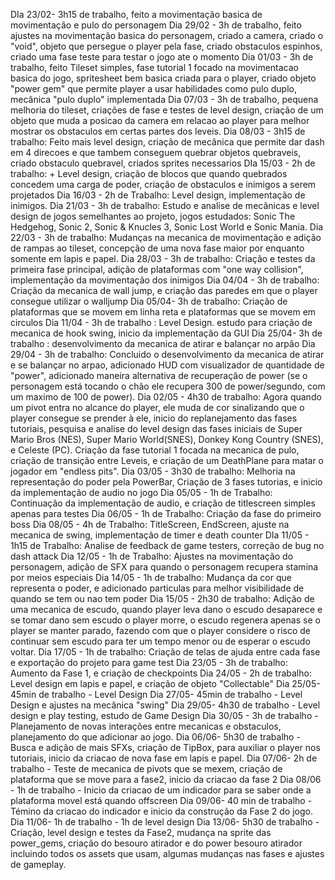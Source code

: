 DIa 23/02-
3h15 de trabalho, feito a movimentação basica de movimentação e pulo do personagem
Dia 29/02 -
3h de trabalho, feito ajustes na movimentação basica do personagem, criado a camera, criado o "void", objeto que persegue o player pela fase, criado obstaculos espinhos, criado uma fase teste para testar o jogo ate o momento
Dia 01/03 -
3h de trabalho, feito Tileset simples, fase tutorial 1 focado na movimentacao basica do jogo,  spritesheet bem basica criada para o player, criado objeto "power gem" que permite player a usar habilidades como pulo duplo, mecânica "pulo duplo" implementada
Dia 07/03 -
3h de trabalho, pequena melhoria do tileset, criações de fase e testes de level design, criação de um objeto que muda a posicao da camera em relacao ao player para melhor mostrar os obstaculos em certas partes dos leveis.
Dia 08/03 -
3h15 de trabalho: Feito mais level design, criação de mecânica que permite dar dash em 4 direcoes e que tambem conseguem quebrar objetos quebraveis, criado obstaculo quebravel, criados sprites necessarios
DIa 15/03 -
2h de trabalho: + Level design, criação de blocos que quando quebrados concedem uma carga de poder, criação de obstaculos e inimigos a serem projetados
Dia 16/03 -
2h de Trabalho: Level design, implementação de inimigos.
Dia 21/03 - 
3h de trabalho: Estudo e analise de mecânicas e level design de jogos semelhantes ao projeto, jogos estudados: Sonic The Hedgehog, Sonic 2, Sonic & Knucles 3, Sonic Lost World e Sonic Mania.
Dia 22/03 - 
3h de trabalho: Mudanças na mecanica de movimentação e adição de rampas ao tileset, concepção de uma nova fase maior por enquanto somente em lapis e papel.
Dia 28/03 -
3h de trabalho: Criação e testes da primeira fase principal, adição de plataformas com "one way collision", implementação da movimentação dos inimigos
Dia 04/04 -
3h de trabalho: Criação da mecanica de wall jump, e criação das paredes em que o player consegue utilizar o walljump
Dia 05/04-
3h de trabalho: Criação de plataformas que se movem em linha reta e plataformas que se movem em circulos
Dia 11/04 -
3h de trabalho : Level Design. estudo para criação de mecanica de hook swing, inicio da implementação da GUI
Dia 25/04-
3h de trabalho : desenvolvimento da mecanica de atirar e balançar no arpão
Dia 29/04 -
3h de trabalho: Concluido o desenvolvimento da mecanica de atirar e se balançar no arpao, adicionado HUD com visualizador de quantidade de "power", adicionado maneira alternativa de recuperação de power (se o personagem está tocando o chão ele recupera 300 de power/segundo, com um maximo de 100 de power).
Dia 02/05 - 
4h30 de trabalho: Agora quando um pivot entra no alcance do player, ele muda de cor sinalizando que o player consegue se prender à ele, inicio do replanejamento das fases tutoriais, pesquisa e analise do level design das fases iniciais de Super Mario Bros (NES), Super Mario World(SNES), Donkey Kong Country (SNES), e Celeste (PC). Criação da fase tutorial 1 focada na mecanica de pulo, criação de transição entre Leveis, e criação de um DeathPlane para matar o jogador em "endless pits".
Dia 03/05 - 
3h30 de trabalho: Melhoria na representação do poder pela PowerBar, Criação de 3 fases tutorias, e inicio da implementação de audio no jogo
Dia 05/05 -
1h de Trabalho: Continuação da implementação de audio, e criação de titlescreen simples apenas para testes
Dia 06/05 -
1h de Trabalho: Criação da fase do primeiro boss
Dia 08/05 -
4h de Trabalho: TitleScreen, EndScreen, ajuste na mecanica de swing, implementação de timer e death counter
DIa 11/05 -
1h15 de Trabalho: Analise de feedback de game testers, correção de bug no dash attack
Dia 12/05 -
1h de Trabalho: Ajustes na movimentação do personagem, adição de SFX para quando o personagem recupera stamina por meios especiais
Dia 14/05 -
1h de trabalho: Mudança da cor que representa o poder, e adicionado particulas para melhor visibilidade de quando se tem ou nao tem poder
Dia 15/05 -
2h30 de trabalho: Adição de uma mecanica de escudo, quando player leva dano o escudo desaparece e se tomar dano sem escudo o player morre, o escudo regenera apenas se o player se manter parado, fazendo com que o player considere o risco de continuar sem escudo para ter um tempo menor ou de esperar o escudo voltar.
Dia 17/05 -
1h de trabalho: Criação de telas de ajuda entre cada fase e exportação do projeto para game test
Dia 23/05 -
3h de trabalho: Aumento da Fase 1, e criação de checkpoints
Dia 24/05 -
2h de trabalho: Level design em lapis e papel, e criação de objeto "Collectable"
Dia 25/05-
45min de trabalho - Level Design
Dia 27/05-
45min de trabalho - Level Design e ajustes na mecânica "swing"
Dia 29/05-
4h30 de trabalho - Level design e play testing, estudo de Game Design
Dia 30/05 -
3h de trabalho - Planejamento de novas interações entre mecanicas e obstaculos, planejamento do que adicionar ao jogo.
Dia 06/06-
5h30 de trabalho - Busca e adição de mais SFXs, criação de TipBox, para auxiliar o player nos tutoriais, inicio da criacao de nova fase em lapis e papel.
Dia 07/06-
2h de trabalho - Teste de mecanica de pivots que se mexem, criação de plataforma que se move para a fase2, inicio da criacao da fase 2
Dia 08/06 -
1h de trabalho - Inicio da criacao de um indicador para se saber onde a plataforma movel está quando offscreen
Dia 09/06-
40 min de trabalho - Témino da criacao do indicador e inicio da construção da Fase 2 do jogo.
Dia 11/06-
1h de trabalho - 1h de level design
Dia 13/06-
5h30 de trabalho - Criação, level design e testes da Fase2, mudança na sprite das power_gems, criação do besouro atirador e do power besouro atirador incluindo todos os assets que usam,  algumas mudanças nas fases e ajustes de gameplay.
